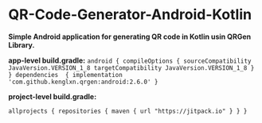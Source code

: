 # QR-Code-Generator-Android-Kotlin
**Simple Android application for generating QR code in Kotlin usin QRGen Library.**

**app-level build.gradle:**
`
android
{
compileOptions
            {
                sourceCompatibility JavaVersion.VERSION_1_8
                targetCompatibility JavaVersion.VERSION_1_8
            }
}
dependencies 
{
    implementation 'com.github.kenglxn.qrgen:android:2.6.0'
}
`

**project-level build.gradle:**

`allprojects {
    repositories {
        maven { url "https://jitpack.io" }
    }
}`

